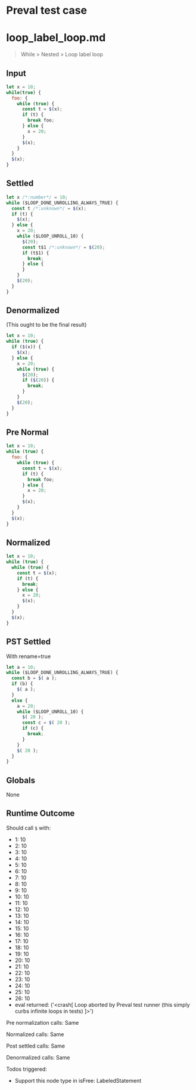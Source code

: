 # Preval test case

# loop_label_loop.md

> While > Nested > Loop label loop
>
>

## Input

`````js filename=intro
let x = 10;
while(true) {
  foo: {
    while (true) {
      const t = $(x);
      if (t) {
        break foo;
      } else {
        x = 20;
      }
      $(x);
    }
  }
  $(x);
}
`````

## Settled


`````js filename=intro
let x /*:number*/ = 10;
while ($LOOP_DONE_UNROLLING_ALWAYS_TRUE) {
  const t /*:unknown*/ = $(x);
  if (t) {
    $(x);
  } else {
    x = 20;
    while ($LOOP_UNROLL_10) {
      $(20);
      const t$1 /*:unknown*/ = $(20);
      if (t$1) {
        break;
      } else {
      }
    }
    $(20);
  }
}
`````

## Denormalized
(This ought to be the final result)

`````js filename=intro
let x = 10;
while (true) {
  if ($(x)) {
    $(x);
  } else {
    x = 20;
    while (true) {
      $(20);
      if ($(20)) {
        break;
      }
    }
    $(20);
  }
}
`````

## Pre Normal


`````js filename=intro
let x = 10;
while (true) {
  foo: {
    while (true) {
      const t = $(x);
      if (t) {
        break foo;
      } else {
        x = 20;
      }
      $(x);
    }
  }
  $(x);
}
`````

## Normalized


`````js filename=intro
let x = 10;
while (true) {
  while (true) {
    const t = $(x);
    if (t) {
      break;
    } else {
      x = 20;
      $(x);
    }
  }
  $(x);
}
`````

## PST Settled
With rename=true

`````js filename=intro
let a = 10;
while ($LOOP_DONE_UNROLLING_ALWAYS_TRUE) {
  const b = $( a );
  if (b) {
    $( a );
  }
  else {
    a = 20;
    while ($LOOP_UNROLL_10) {
      $( 20 );
      const c = $( 20 );
      if (c) {
        break;
      }
    }
    $( 20 );
  }
}
`````

## Globals

None

## Runtime Outcome

Should call `$` with:
 - 1: 10
 - 2: 10
 - 3: 10
 - 4: 10
 - 5: 10
 - 6: 10
 - 7: 10
 - 8: 10
 - 9: 10
 - 10: 10
 - 11: 10
 - 12: 10
 - 13: 10
 - 14: 10
 - 15: 10
 - 16: 10
 - 17: 10
 - 18: 10
 - 19: 10
 - 20: 10
 - 21: 10
 - 22: 10
 - 23: 10
 - 24: 10
 - 25: 10
 - 26: 10
 - eval returned: ('<crash[ Loop aborted by Preval test runner (this simply curbs infinite loops in tests) ]>')

Pre normalization calls: Same

Normalized calls: Same

Post settled calls: Same

Denormalized calls: Same

Todos triggered:
- Support this node type in isFree: LabeledStatement
